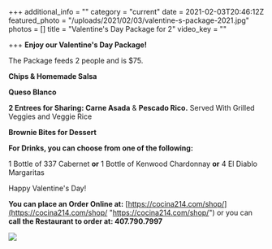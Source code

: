 +++
additional_info = ""
category = "current"
date = 2021-02-03T20:46:12Z
featured_photo = "/uploads/2021/02/03/valentine-s-package-2021.jpg"
photos = []
title = "Valentine's Day Package for 2"
video_key = ""

+++
**Enjoy our Valentine's Day Package!**

The Package feeds 2 people and is $75.

**Chips & Homemade Salsa**

**Queso Blanco**

**2 Entrees for Sharing: Carne Asada** & **Pescado Rico.** Served With Grilled Veggies and Veggie Rice

**Brownie Bites for Dessert**

**For Drinks, you can choose from one of the following:**

1 Bottle of 337 Cabernet **or** 1 Bottle of Kenwood Chardonnay **or** 4 El Diablo Margaritas

Happy Valentine's Day!

**You can place an Order Online at:**  [https://cocina214.com/shop/](https://cocina214.com/shop/ "https://cocina214.com/shop/") or you can **call the Restaurant to order at: 407.790.7997**

![](/uploads/2021/02/03/valentine-s-package-2021.jpg)